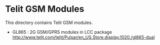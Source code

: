 Telit GSM Modules
=================

  This directory contains Telit GSM modules.

  * GL865 : 2G GSM/GPRS modules in LCC package
      http://www.telit.com/telit/Pulsar/en_US.Store.display.1020./gl865-dual

